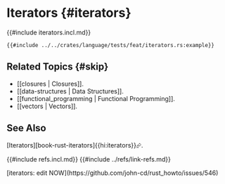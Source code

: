 # Iterators {#iterators}

{{#include iterators.incl.md}}

```rust,editable
{{#include ../../crates/language/tests/feat/iterators.rs:example}}
```

## Related Topics {#skip}

- [[closures | Closures]].
- [[data-structures | Data Structures]].
- [[functional_programming | Functional Programming]].
- [[vectors | Vectors]].

## See Also

[Iterators][book-rust-iterators]{{hi:iterators}}⮳.

{{#include refs.incl.md}}
{{#include ../refs/link-refs.md}}

<div class="hidden">
[iterators: edit NOW](https://github.com/john-cd/rust_howto/issues/546)
</div>
